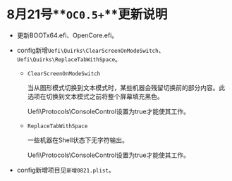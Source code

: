 # 8月21号**`OC0.5+`**更新说明

- 更新BOOTx64.efi、OpenCore.efi。

- config新增`Uefi\Quirks\ClearScreenOnModeSwitch`、`Uefi\Quirks\ReplaceTabWithSpace`。

  - `ClearScreenOnModeSwitch`

    当从图形模式切换到文本模式时，某些机器会残留切换前的部分内容。此选项在切换到文本模式之前将整个屏幕填充黑色。

    Uefi\Protocols\ConsoleControl设置为true才能使其工作。

  - `ReplaceTabWithSpace`

    一些机器在Shell状态下无字符输出。

    Uefi\Protocols\ConsoleControl设置为true才能使其工作。

- config新增项目见`新增0821.plist`。

